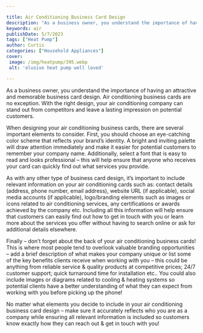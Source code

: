 ```yaml
---

title: Air Conditioning Business Card Design
description: "As a business owner, you understand the importance of having an attractive and memorable business card design. Air conditioning bu...learn more about it now"
keywords: air
publishDate: 5/7/2023
tags: ["Heat Pump"]
author: Curtis
categories: ["Household Appliances"]
cover: 
 image: /img/heatpump/395.webp
 alt: 'elusive heat pump well loved'

---
```


As a business owner, you understand the importance of having an attractive and memorable business card design. Air conditioning business cards are no exception. With the right design, your air conditioning company can stand out from competitors and leave a lasting impression on potential customers.

When designing your air conditioning business cards, there are several important elements to consider. First, you should choose an eye-catching color scheme that reflects your brand’s identity. A bright and inviting palette will draw attention immediately and make it easier for potential customers to remember your company name. Additionally, select a font that is easy to read and looks professional – this will help ensure that anyone who receives your card can quickly find out what services you provide.

As with any other type of business card design, it’s important to include relevant information on your air conditioning cards such as: contact details (address, phone number, email address), website URL (if applicable), social media accounts (if applicable), logo/branding elements such as images or icons related to air conditioning services, any certifications or awards achieved by the company etc. Including all this information will help ensure that customers can easily find out how to get in touch with you or learn more about the services you offer without having to search online or ask for additional details elsewhere.

Finally – don’t forget about the back of your air conditioning business cards! This is where most people tend to overlook valuable branding opportunities – add a brief description of what makes your company unique or list some of the key benefits clients receive when working with you – this could be anything from reliable service & quality products at competitive prices; 24/7 customer support; quick turnaround time for installation etc.. You could also include images or diagrams related to cooling & heating systems so potential clients have a better understanding of what they can expect from working with you before picking up the phone! 

No matter what elements you decide to include in your air conditioning business card design – make sure it accurately reflects who you are as a company while ensuring all relevant information is included so customers know exactly how they can reach out & get in touch with you!
